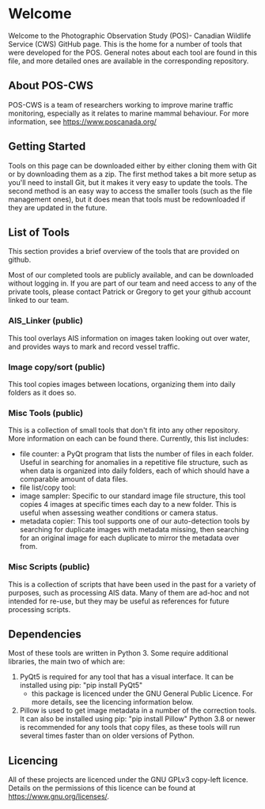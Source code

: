 # Welcome
Welcome to the Photographic Observation Study (POS)- Canadian Wildlife Service (CWS) GitHub page. This is the home for a number of tools that were developed for the POS. General notes about each tool are found in this file, and more detailed ones are available in the corresponding repository.

## About POS-CWS

POS-CWS is a team of researchers working to improve marine traffic monitoring, especially as it relates to marine mammal behaviour. For more information, see https://www.poscanada.org/

## Getting Started
Tools on this page can be downloaded either by either cloning them with Git or by downloading them as a zip. The first method takes a bit more setup as you'll need to install Git, but it makes it very easy to update the tools. The second method is an easy way to access the smaller tools (such as the file management ones), but it does mean that tools must be redownloaded if they are updated in the future.

## List of Tools
This section provides a brief overview of the tools that are provided on github.

Most of our completed tools are publicly available, and can be downloaded without logging in. If you are part of our team and need access to any of the private tools, please contact Patrick or Gregory to get your github account linked to our team.

### AIS_Linker (public)
This tool overlays AIS information on images taken looking out over water, and provides ways to mark and record vessel traffic.

### Image copy/sort (public)
This tool copies images between locations, organizing them into daily folders as it does so.

### Misc Tools (public)
This is a collection of small tools that don't fit into any other repository. More information on each can be found there. Currently, this list includes:
 * file counter: a PyQt program that lists the number of files in each folder. Useful in searching for anomalies in a repetitive file structure, such as when data is organized into daily folders, each of which should have a comparable amount of data files.
 * file list/copy tool:
 * image sampler: Specific to our standard image file structure, this tool copies 4 images at specific times each day to a new folder. This is useful when assessing weather conditions or camera status.
 * metadata copier: This tool supports one of our auto-detection tools by searching for duplicate images with metadata missing, then searching for an original image for each duplicate to mirror the metadata over from.

### Misc Scripts (public)
This is a collection of scripts that have been used in the past for a variety of purposes, such as processing AIS data. Many of them are ad-hoc and not intended for re-use, but they may be useful as references for future processing scripts.

## Dependencies
Most of these tools are written in Python 3. Some require additional libraries, the main two of which are:
1. PyQt5 is required for any tool that has a visual interface. It can be installed using pip: "pip install PyQt5"
    - this package is licenced under the GNU General Public Licence. For more details, see the licencing information below.
2. Pillow is used to get image metadata in a number of the correction tools. It can also be installed using pip: "pip install Pillow"
Python 3.8 or newer is recommended for any tools that copy files, as these tools will run several times faster than on older versions of Python.

## Licencing
All of these projects are licenced under the GNU GPLv3 copy-left licence. Details on the permissions of this licence can be found at <https://www.gnu.org/licenses/>.
